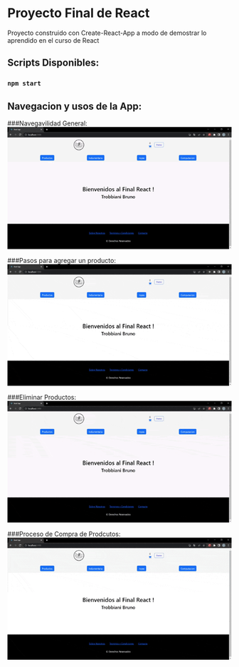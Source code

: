 # Proyecto Final de React

Proyecto construido con Create-React-App a modo de demostrar lo aprendido en el curso de React

## Scripts Disponibles:

### `npm start`

## Navegacion y usos de la App:

###Navegavilidad General:
![Navegabilidad](./public/gifReadme/Navegavivlidad.gif)

###Pasos para agregar un producto:
![Agregar](./public/gifReadme/AgregarProducto.gif)

###Eliminar Productos:
![Eliminar](./public/gifReadme/Eliminar%20Prodcuto.gif)

###Proceso de Compra de Prodcutos:
![Comprar](./public/gifReadme/Compra%20Prodcutos.gif)


